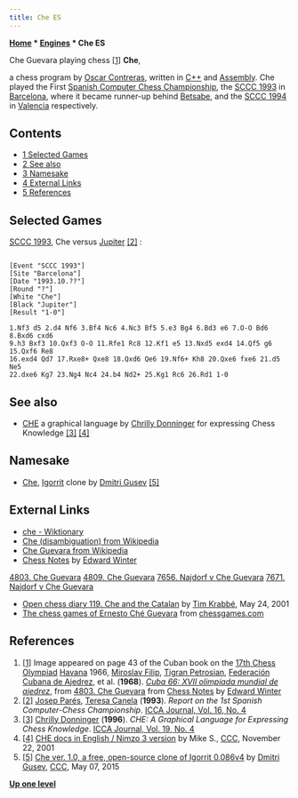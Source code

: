 ```yaml
---
title: Che ES
---
```

**[Home](Home "Home") * [Engines](Engines "Engines") * Che ES**

[](Hhttps://www.chesshistory.com/winter/winter30.html#4803._Che_Guevara "Hhttps://www.chesshistory.com/winter/winter30.html#4803. Che Guevara") Che Guevara playing chess <a id="cite-note-1" href="#cite-ref-1">[1]</a>
**Che**,

a chess program by [Oscar Contreras](index.php?title=Oscar_Contreras&action=edit&redlink=1 "Oscar Contreras (page does not exist)"), written in [C++](Cpp "Cpp") and [Assembly](Assembly "Assembly").
Che played the First [Spanish Computer Chess Championship](Spanish_Computer_Chess_Championship "Spanish Computer Chess Championship"), the [SCCC 1993](SCCC_1993 "SCCC 1993") in [Barcelona](https://en.wikipedia.org/wiki/Barcelona),
where it became runner-up behind [Betsabe](Betsabe "Betsabe"), and the [SCCC 1994](SCCC_1994 "SCCC 1994") in [Valencia](https://en.wikipedia.org/wiki/Valencia) respectively.

## Contents

- [1 Selected Games](#selected-games)
- [2 See also](#see-also)
- [3 Namesake](#namesake)
- [4 External Links](#external-links)
- [5 References](#references)

## Selected Games

[SCCC 1993](SCCC_1993 "SCCC 1993"), Che versus [Jupiter](Jupiter "Jupiter") <a id="cite-note-2" href="#cite-ref-2">[2]</a> :

```

[Event "SCCC 1993"]
[Site "Barcelona"]
[Date "1993.10.??"]
[Round "?"]
[White "Che"]
[Black "Jupiter"]
[Result "1-0"]

1.Nf3 d5 2.d4 Nf6 3.Bf4 Nc6 4.Nc3 Bf5 5.e3 Bg4 6.Bd3 e6 7.O-O Bd6 8.Bxd6 cxd6 
9.h3 Bxf3 10.Qxf3 O-O 11.Rfe1 Rc8 12.Kf1 e5 13.Nxd5 exd4 14.Qf5 g6 15.Qxf6 Re8 
16.exd4 Qd7 17.Rxe8+ Qxe8 18.Qxd6 Qe6 19.Nf6+ Kh8 20.Qxe6 fxe6 21.d5 Ne5 
22.dxe6 Kg7 23.Ng4 Nc4 24.b4 Nd2+ 25.Kg1 Rc6 26.Rd1 1-0

```

## See also

- [CHE](index.php?title=CHE&action=edit&redlink=1 "CHE (page does not exist)") a graphical language by [Chrilly Donninger](Chrilly_Donninger "Chrilly Donninger") for expressing Chess Knowledge <a id="cite-note-3" href="#cite-ref-3">[3]</a> <a id="cite-note-4" href="#cite-ref-4">[4]</a>

## Namesake

- [Che](Igorrit#Che "Igorrit"), [Igorrit](Igorrit "Igorrit") clone by [Dmitri Gusev](Dmitri_Gusev "Dmitri Gusev") <a id="cite-note-5" href="#cite-ref-5">[5]</a>

## External Links

- [che - Wiktionary](https://en.wiktionary.org/wiki/che)
- [Che (disambiguation) from Wikipedia](https://en.wikipedia.org/wiki/Che_%28disambiguation%29)
- [Che Guevara from Wikipedia](https://en.wikipedia.org/wiki/Che_Guevara)
- [Chess Notes](https://www.chesshistory.com/winter/archives.html) by [Edward Winter](https://en.wikipedia.org/wiki/Edward_Winter_%28chess_historian%29)

[4803. Che Guevara](https://www.chesshistory.com/winter/winter30.html#4803._Che_Guevara)
[4809. Che Guevara](https://www.chesshistory.com/winter/winter30.html#CN_4809)
[7656. Najdorf v Che Guevara](https://www.chesshistory.com/winter/winter94.html#CN_7656)
[7671. Najdorf v Che Guevara](https://www.chesshistory.com/winter/winter94.html#CN_7671)

- [Open chess diary 119. Che and the Catalan](https://timkr.home.xs4all.nl/chess2/diary_6.htm) by [Tim Krabbé](https://en.wikipedia.org/wiki/Tim_Krabb%C3%A9), May 24, 2001
- [The chess games of Ernesto Ché Guevara](https://www.chessgames.com/perl/chessplayer?pid=40280) from [chessgames.com](https://www.chessgames.com/index.html)

## References

1. <a id="cite-ref-1" href="#cite-note-1">[1]</a> Image appeared on page 43 of the Cuban book on the [17th Chess Olympiad](https://en.wikipedia.org/wiki/17th_Chess_Olympiad) [Havana](https://en.wikipedia.org/wiki/Havana) 1966, [Miroslav Filip](https://en.wikipedia.org/wiki/Miroslav_Filip), [Tigran Petrosian](https://en.wikipedia.org/wiki/Tigran_Petrosian), [Federación Cubana de Ajedrez](http://www.ajedrezcuba.info/?q=federacion), et al. (**1968**). *[Cuba 66: XVII olimpíada mundial de ajedrez](http://www.worldcat.org/title/cuba-66-xvii-olimpiada-mundial-de-ajedrez/oclc/63433046)*, from [4803. Che Guevara](https://www.chesshistory.com/winter/winter30.html#4803._Che_Guevara) from [Chess Notes](https://www.chesshistory.com/winter/archives.html) by [Edward Winter](https://en.wikipedia.org/wiki/Edward_Winter_%28chess_historian%29)
1. <a id="cite-ref-2" href="#cite-note-2">[2]</a> [Josep Parés](Natalia_Par%C3%A9s "Natalia Parés"), [Teresa Canela](Teresa_Canela "Teresa Canela") (**1993**). *Report on the 1st Spanish Computer-Chess Championship*. [ICCA Journal, Vol. 16, No. 4](ICGA_Journal#16_4 "ICGA Journal")
1. <a id="cite-ref-3" href="#cite-note-3">[3]</a> [Chrilly Donninger](Chrilly_Donninger "Chrilly Donninger") (**1996**). *CHE: A Graphical Language for Expressing Chess Knowledge*. [ICCA Journal, Vol. 19, No. 4](ICGA_Journal#19_4 "ICGA Journal")
1. <a id="cite-ref-4" href="#cite-note-4">[4]</a> [CHE docs in English / Nimzo 3 version](https://www.stmintz.com/ccc/index.php?id=198528) by Mike S., [CCC](CCC "CCC"), November 22, 2001
1. <a id="cite-ref-5" href="#cite-note-5">[5]</a> [Che ver. 1.0, a free, open-source clone of Igorrit 0.086v4](http://www.talkchess.com/forum/viewtopic.php?t=56278) by [Dmitri Gusev](Dmitri_Gusev "Dmitri Gusev"), [CCC](CCC "CCC"), May 07, 2015

**[Up one level](Engines "Engines")**

